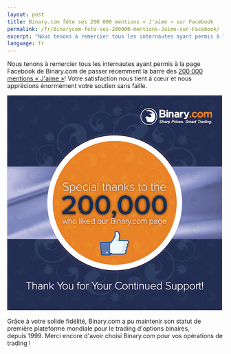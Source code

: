 ```yaml
---
layout: post
title: Binary.com fête ses 200 000 mentions « J'aime » sur Facebook 
permalink: /fr/Binarycom-fete-ses-200000-mentions-Jaime-sur-Facebook/
excerpt: "Nous tenons à remercier tous les internautes ayant permis à la page Facebook de Binary.com de passer récemment la barre des [200 000 mentions J'aime..."  
language: fr
---
```



Nous tenons à remercier tous les internautes ayant permis à la page Facebook de Binary.com de passer récemment la barre des [200 000 mentions « J'aime »](https://www.facebook.com/binarydotcom)! Votre satisfaction nous tient à cœur et nous apprécions énormément votre soutien sans faille.  

![](/images/SET-2-FB-2M-LIKES-POST-2.png)

Grâce à votre solide fidélité, Binary.com a pu maintenir son statut de première plateforme mondiale pour le trading d'options binaires, depuis 1999. Merci encore d'avoir choisi Binary.com pour vos opérations de trading !

